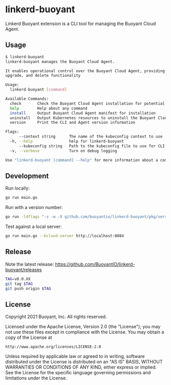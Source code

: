 # linkerd-buoyant

Linkerd Buoyant extension is a CLI tool for managing the Buoyant Cloud Agent.

## Usage

```bash
$ linkerd-buoyant
linkerd-buoyant manages the Buoyant Cloud Agent.

It enables operational control over the Buoyant Cloud Agent, providing install,
upgrade, and delete functionality

Usage:
  linkerd-buoyant [command]

Available Commands:
  check       Check the Buoyant Cloud Agent installation for potential problems
  help        Help about any command
  install     Output Buoyant Cloud Agent manifest for installation
  uninstall   Output Kubernetes resources to uninstall the Buoyant Cloud Agent
  version     Print the CLI and Agent version information

Flags:
      --context string      The name of the kubeconfig context to use
  -h, --help                help for linkerd-buoyant
      --kubeconfig string   Path to the kubeconfig file to use for CLI requests (default "/home/sig/.kube/config")
  -v, --verbose             Turn on debug logging

Use "linkerd-buoyant [command] --help" for more information about a command.
```

## Development

Run locally:
```bash
go run main.go
```

Run with a version number:
```bash
go run -ldflags "-s -w -X github.com/buoyantio/linkerd-buoyant/pkg/version.Version=vX.Y.Z" main.go version
```

Test against a local server:
```bash
go run main.go --bcloud-server http://localhost:8084
```

## Release

Note the latest release:
https://github.com/BuoyantIO/linkerd-buoyant/releases

```bash
TAG=v0.0.XX
git tag $TAG
git push origin $TAG
```

## License

Copyright 2021 Buoyant, Inc. All rights reserved.

Licensed under the Apache License, Version 2.0 (the "License"); you may not use
these files except in compliance with the License. You may obtain a copy of the
License at

    http://www.apache.org/licenses/LICENSE-2.0

Unless required by applicable law or agreed to in writing, software distributed
under the License is distributed on an "AS IS" BASIS, WITHOUT WARRANTIES OR
CONDITIONS OF ANY KIND, either express or implied. See the License for the
specific language governing permissions and limitations under the License.
